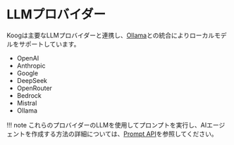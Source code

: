 # LLMプロバイダー

Koogは主要なLLMプロバイダーと連携し、[Ollama](https://ollama.com/)との統合によりローカルモデルをサポートしています。

- OpenAI
- Anthropic
- Google
- DeepSeek
- OpenRouter
- Bedrock
- Mistral
- Ollama

!!! note
    これらのプロバイダーのLLMを使用してプロンプトを実行し、AIエージェントを作成する方法の詳細については、[Prompt API](prompt-api.md#choosing-between-llm-clients-and-prompt-executors)を参照してください。